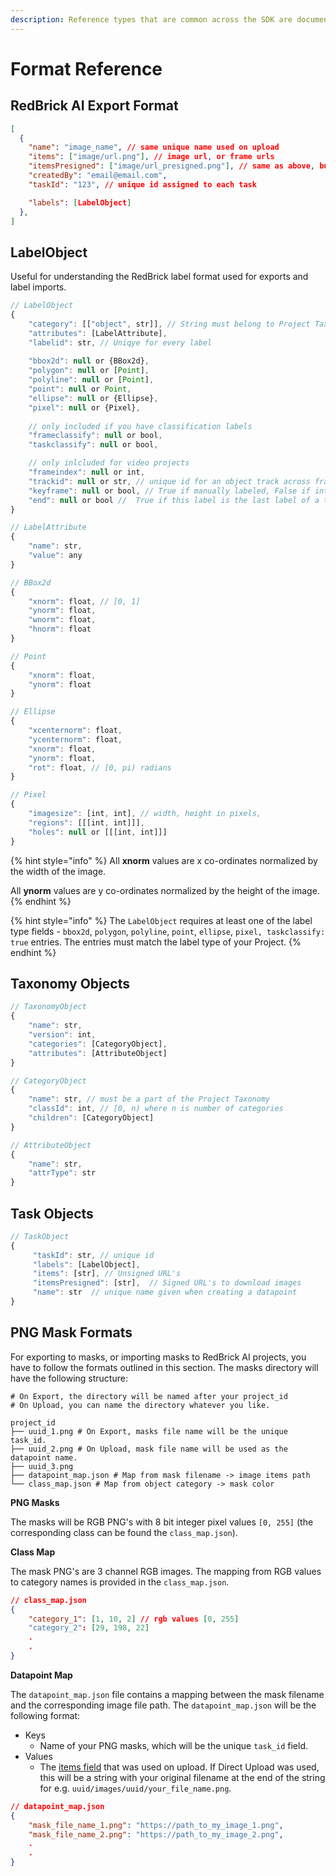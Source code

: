 ```yaml
---
description: Reference types that are common across the SDK are documented on this page.
---
```


# Format Reference

## RedBrick AI Export Format

```json
[
  {
    "name": "image_name", // same unique name used on upload
    "items": ["image/url.png"], // image url, or frame urls
    "itemsPresigned": ["image/url_presigned.png"], // same as above, but signed urls
    "createdBy": "email@email.com",
    "taskId": "123", // unique id assigned to each task

    "labels": [LabelObject]
  },
]
```

## LabelObject

Useful for understanding the RedBrick label format used for exports and label imports.&#x20;

```javascript
// LabelObject
{
    "category": [["object", str]], // String must belong to Project Taxonomy
    "attributes": [LabelAttribute],
    "labelid": str, // Uniqye for every label 
    
    "bbox2d": null or {BBox2d},
    "polygon": null or [Point],
    "polyline": null or [Point],
    "point": null or Point,
    "ellipse": null or {Ellipse},
    "pixel": null or {Pixel},
    
    // only included if you have classification labels    
    "frameclassify": null or bool,
    "taskclassify": null or bool,

    // only inlcluded for video projects
    "frameindex": null or int,
    "trackid": null or str, // unique id for an object track across frames
    "keyframe": null or bool, // True if manually labeled, False if interpolated
    "end": null or bool //  True if this label is the last label of a track.
}

// LabelAttribute
{
    "name": str,
    "value": any
}

// BBox2d
{
    "xnorm": float, // [0, 1]
    "ynorm": float,
    "wnorm": float,
    "hnorm": float 
}

// Point
{
    "xnorm": float,
    "ynorm": float
}

// Ellipse
{
    "xcenternorm": float,
    "ycenternorm": float,
    "xnorm": float,
    "ynorm": float,
    "rot": float, // [0, pi) radians
}

// Pixel 
{
    "imagesize": [int, int], // width, height in pixels,
    "regions": [[[int, int]]],
    "holes": null or [[[int, int]]]
}

```

{% hint style="info" %}
All **xnorm** values are x co-ordinates normalized by the width of the image.

All **ynorm** values are y co-ordinates normalized by the height of the image.&#x20;
{% endhint %}

{% hint style="info" %}
The `LabelObject` requires at least one of the label type fields  - `bbox2d`, `polygon`, `polyline`, `point`, `ellipse`, `pixel, taskclassify: true` entries. The entries must match the label type of your Project.
{% endhint %}

## Taxonomy Objects

```javascript
// TaxonomyObject
{
    "name": str,
    "version": int,
    "categories": [CategoryObject],
    "attributes": [AttributeObject]
}

// CategoryObject
{
    "name": str, // must be a part of the Project Taxonomy
    "classId": int, // [0, n) where n is number of categories
    "children": [CategoryObject]
}

// AttributeObject
{
    "name": str,
    "attrType": str
}
```

## Task Objects

```javascript
// TaskObject
{
     "taskId": str, // unique id
     "labels": [LabelObject],  
     "items": [str], // Unsigned URL's 
     "itemsPresigned": [str],  // Signed URL's to download images
     "name": str  // unique name given when creating a datapoint
}
```

## PNG Mask Formats

For exporting to masks, or importing masks to RedBrick AI projects, you have to follow the formats outlined in this section. The masks directory will have the following structure:

```shell
# On Export, the directory will be named after your project_id
# On Upload, you can name the directory whatever you like. 

project_id 
├── uuid_1.png # On Export, masks file name will be the unique task_id. 
├── uuid_2.png # On Upload, mask file name will be used as the datapoint name.
├── uuid_3.png
├── datapoint_map.json # Map from mask filename -> image items path
└── class_map.json # Map from object category -> mask color
```

**PNG Masks**

The masks will be RGB PNG's with 8 bit integer pixel values `[0, 255]` (the corresponding class can be found the `class_map.json`).&#x20;

**Class Map**

The mask PNG's are 3 channel RGB images. The mapping from RGB values to category names is provided in the `class_map.json`.&#x20;

```json
// class_map.json
{
    "category_1": [1, 10, 2] // rgb values [0, 255]
    "category_2": [29, 198, 22]
    .
    .
}
```

**Datapoint Map**

The `datapoint_map.json` file contains a mapping between the mask filename and the corresponding image file path. The `datapoint_map.json` will be the following format:&#x20;

* Keys
  * Name of your PNG masks, which will be the unique `task_id` field.
* Values
  * &#x20;The [items field](../../projects/importing-data/#items-list) that was used on upload. If Direct Upload was used, this will be a string with your original filename at the end of the string for e.g. `uuid/images/uuid/your_file_name.png`.

```json
// datapoint_map.json
{
    "mask_file_name_1.png": "https://path_to_my_image_1.png", 
    "mask_file_name_2.png": "https://path_to_my_image_2.png", 
    .
    .
}
```

